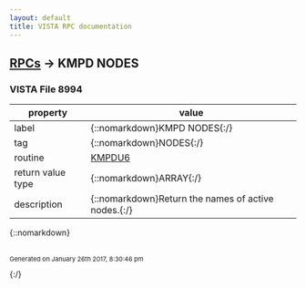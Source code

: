 ```yaml
---
layout: default
title: VISTA RPC documentation
---
```




## [RPCs](TableOfContent.md) &#8594; KMPD NODES 



### VISTA File 8994 


 property | value 
--- | --- 
 label | {::nomarkdown}KMPD NODES{:/}
 tag | {::nomarkdown}NODES{:/}
 routine | [KMPDU6](http://code.osehra.org/dox/Routine_KMPDU6_source.html)
 return value type | {::nomarkdown}ARRAY{:/}
 description | {::nomarkdown}Return the names of active nodes.{:/}

{::nomarkdown} <br/><br/><p style="font-size: 11px">Generated on January 26th 2017, 8:30:46 pm</p>{:/}